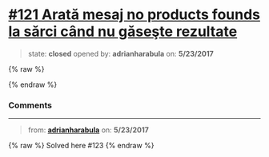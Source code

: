 # [\#121 Arată mesaj no products founds la sărci când nu găseşte rezultate](https://github.com/adrianharabula/condr/issues/121)

> state: **closed** opened by: **adrianharabula** on: **5/23/2017**

{% raw %}

{% endraw %}


### Comments

---
> from: [**adrianharabula**](https://github.com/adrianharabula/condr/issues/121#issuecomment-303392676) on: **5/23/2017**

{% raw %}
Solved here #123 
{% endraw %}
